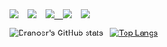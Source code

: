 <a href="https://stackoverflow.com/users/8406709/nazanin-nasab?tab=topactivity">
<img src="https://img.shields.io/badge/Stack_Overflow-FE7A16?style=for-the-badge&logo=stack-overflow&logoColor=white"/></a>
&nbsp;&nbsp;
<a href="https://www.linkedin.com/in/dranoer/">
<img src="https://img.shields.io/badge/LinkedIn-0077B5?style=for-the-badge&logo=linkedin&logoColor=white"/></a>  
&nbsp;&nbsp;
<a href="https://gitlab.com/dranoer">
<img src="https://img.shields.io/badge/GitLab-330F63?style=for-the-badge&logo=gitlab&logoColor=white"/>
&nbsp;&nbsp;
<a href="https://medium.com/@dranoer">
<img src="https://img.shields.io/badge/Medium-12100E?style=for-the-badge&logo=medium&logoColor=white"/></a>
&nbsp;&nbsp;
<a href="https://open.spotify.com/user/u8o26918va4wwwtdrbcz29lmw?si=ffd6734946884185">
<img src="https://img.shields.io/badge/Spotify-1ED760?&style=for-the-badge&logo=spotify&logoColor=white"/></a>
</p>

![Dranoer's GitHub stats](https://github-readme-stats.vercel.app/api?username=dranoer&show_icons=true&theme=chartreuse-dark) &nbsp;&nbsp;[![Top Langs](https://github-readme-stats.vercel.app/api/top-langs/?username=dranoer&layout=compact&theme=chartreuse-dark)](https://github.com/dranoer/github-readme-stats)

<!-- ### &nbsp;Social

<p align="center"> -->



<!--
**dranoer/dranoer** is a ✨ _special_ ✨ repository because its `README.md` (this file) appears on your GitHub profile.

Here are some ideas to get you started:

- 🔭 I’m currently working on ...
- 🌱 I’m currently learning ...
- 👯 I’m looking to collaborate on ...
- 🤔 I’m looking for help with ...
- 💬 Ask me about ...
- 📫 How to reach me: ...
- 😄 Pronouns: ...
- ⚡ Fun fact: ...
-->
